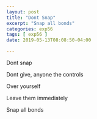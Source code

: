 ```yaml
---
layout: post
title: "Dont Snap"
excerpt: "Snap all bonds"
categories: exp56
tags: [ exp56 ]
date: 2019-05-13T08:08:50-04:00

---
```



Dont snap

Dont give, anyone the controls

Over yourself

Leave them immediately

Snap  all bonds
